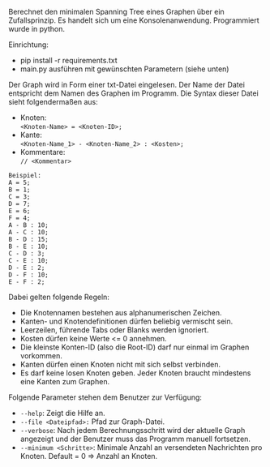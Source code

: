 Berechnet den minimalen Spanning Tree eines Graphen über ein Zufallsprinzip. Es handelt sich um eine Konsolenanwendung. Programmiert wurde in python.

Einrichtung: 
	<ul>
		<li>pip install -r requirements.txt </li>
		<li>main.py ausführen mit gewünschten Parametern (siehe unten) </li>
	</ul>

Der Graph wird in Form einer txt-Datei eingelesen. Der Name der Datei entspricht dem Namen des Graphen im Programm. Die Syntax dieser Datei sieht folgendermaßen aus:
	<ul>
		<li>Knoten:<br> `<Knoten-Name> = <Knoten-ID>;` </li>
		<li>Kante:<br> `<Knoten-Name_1> - <Knoten-Name_2> : <Kosten>;` </li>
		<li>Kommentare:<br> `// <Kommentar>` </li>
	</ul>


	Beispiel:
	A = 5;
 	B = 1;
 	C = 3;
 	D = 7;
 	E = 6;
	F = 4;
	A - B : 10;
 	A - C : 10;
 	B - D : 15;
 	B - E : 10;
 	C - D : 3;
 	C - E : 10;
 	D - E : 2;
 	D - F : 10;
 	E - F : 2;

Dabei gelten folgende Regeln:
	<ul>
		<li> Die Knotennamen bestehen aus alphanumerischen Zeichen. </li>
		<li> Kanten- und Knotendefinitionen dürfen beliebig vermischt sein. </li>
		<li> Leerzeilen, führende Tabs oder Blanks werden ignoriert. </li>
		<li> Kosten dürfen keine Werte <= 0 annehmen. </li>
		<li> Die kleinste Konten-ID (also die Root-ID) darf nur einmal im Graphen vorkommen. </li>
		<li> Kanten dürfen einen Knoten nicht mit sich selbst verbinden. </li>
		<li> Es darf keine losen Knoten geben. Jeder Knoten braucht mindestens eine Kanten zum Graphen. </li>
	</ul>

Folgende Parameter stehen dem Benutzer zur Verfügung:
	<ul>
		<li> `--help`: Zeigt die Hilfe an. </li>
		<li> `--file <Dateipfad>:` Pfad zur Graph-Datei. </li>
		<li> `--verbose`: Nach jedem Berechnungsschritt wird der aktuelle Graph angezeigt und der Benutzer muss das Programm manuell fortsetzen. </li>
		<li> `--minimum <Schritte>`: Minimale Anzahl an versendeten Nachrichten pro Knoten. Default = 0 => Anzahl an Knoten. </li>
	</ul>
 